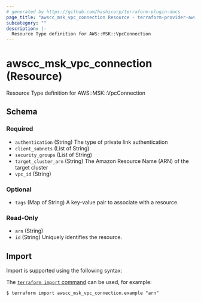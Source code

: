 ```yaml
---
# generated by https://github.com/hashicorp/terraform-plugin-docs
page_title: "awscc_msk_vpc_connection Resource - terraform-provider-awscc"
subcategory: ""
description: |-
  Resource Type definition for AWS::MSK::VpcConnection
---
```


# awscc_msk_vpc_connection (Resource)

Resource Type definition for AWS::MSK::VpcConnection



<!-- schema generated by tfplugindocs -->
## Schema

### Required

- `authentication` (String) The type of private link authentication
- `client_subnets` (List of String)
- `security_groups` (List of String)
- `target_cluster_arn` (String) The Amazon Resource Name (ARN) of the target cluster
- `vpc_id` (String)

### Optional

- `tags` (Map of String) A key-value pair to associate with a resource.

### Read-Only

- `arn` (String)
- `id` (String) Uniquely identifies the resource.

## Import

Import is supported using the following syntax:

The [`terraform import` command](https://developer.hashicorp.com/terraform/cli/commands/import) can be used, for example:

```shell
$ terraform import awscc_msk_vpc_connection.example "arn"
```
